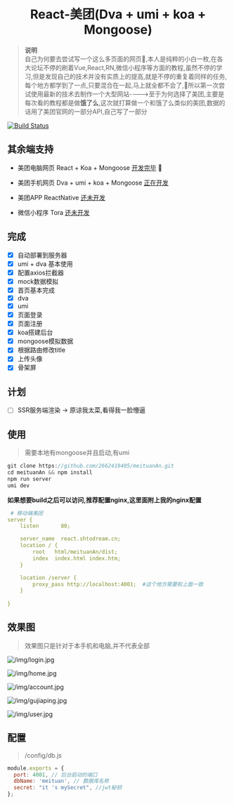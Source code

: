 <div align="center">
  
# React-美团(Dva + umi + koa + Mongoose)

</div>

> **说明** <br/>
> 自己为何要去尝试写一个这么多页面的网页:100:,本人是纯粹的小白一枚,在各大论坛不停的刷着Vue,React,RN,微信小程序等方面的教程,虽然不停的学习,但是发现自己的技术并没有实质上的提高,就是不停的重复着同样的任务,每个地方都学到了一点,只要混合在一起,马上就全都不会了,:tada:所以第一次尝试使用最新的技术去制作一个大型网站---->至于为何选择了美团,主要是每次看的教程都是做**饿了么**,这次就打算做一个和饿了么类似的美团,数据的话用了美团官网的一部分API,自己写了一部分

[![Build Status](https://www.travis-ci.org/2662419405/meituan.svg?branch=master)](https://www.travis-ci.org/2662419405/meituan)

## 其余端支持

* 美团电脑网页 React + Koa + Mongoose <a href="https://github.com/2662419405/meituan">开发完毕</a> :tada:

* 美团手机网页 Dva + umi + koa + Mongoose <a href="https://github.com/2662419405/meituanAn">正在开发</a>

* 美团APP ReactNative <a href="#">还未开发</a>

* 微信小程序 Tora <a href="#">还未开发</a>

## 完成

- [x] 自动部署到服务器
- [x] umi + dva 基本使用
- [x] 配置axios拦截器
- [x] mock数据模拟
- [x] 首页基本完成
- [x] dva
- [x] umi
- [x] 页面登录
- [x] 页面注册
- [x] koa搭建后台
- [x] mongoose模拟数据
- [x] 根据路由修改title
- [x] 上传头像
- [x] 骨架屏

## 计划

- [ ] SSR服务端渲染 -> 原谅我太菜,看得我一脸懵逼

## 使用

> 需要本地有mongoose并且启动,有umi

```js
git clone https://github.com/2662419405/meituanAn.git
cd meituanAn && npm install
npm run server
umi dev
```

**如果想要build之后可以访问,推荐配置nginx,这里面附上我的nginx配置**

```yaml
 # 移动端美团
server {
    listen       80;

    server_name  react.shtodream.cn;
    location / {
        root   html/meituanAn/dist;
        index  index.html index.htm;
    }

    location /server {
        proxy_pass http://localhost:4001;  #这个地方需要和上面一致
    }
    
}
```

## 效果图

> 效果图只是针对于本手机和电脑,并不代表全部

![/img/login.jpg](/img/login.jpg)

![/img/home.jpg](/img/home.jpg)

![/img/account.jpg](/img/account.jpg)

![/img/gujiaping.jpg](/img/gujiaping.jpg)

![/img/user.jpg](/img/user.jpg)

## 配置

> /config/db.js

```js
module.exports = {
  port: 4001, // 后台启动的端口
  dbName: 'meituan', // 数据库名称
  secret: "it 's mySecret", //jwt秘钥
};
```